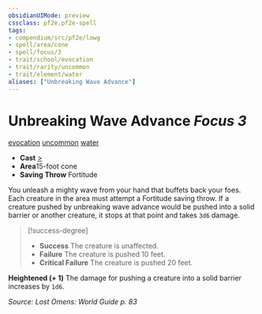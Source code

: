 ```yaml
---
obsidianUIMode: preview
cssclass: pf2e,pf2e-spell
tags:
- compendium/src/pf2e/lowg
- spell/area/cone
- spell/focus/3
- trait/school/evocation
- trait/rarity/uncommon
- trait/element/water
aliases: ["Unbreaking Wave Advance"]
---
```

# Unbreaking Wave Advance *Focus 3*   
[evocation](evocation.md)  [uncommon](uncommon.md)  [water](water.md)  

- **Cast** [>](chapter-9-playing-the-game.md#Actions "Single Action") 
- **Area**15-foot cone
- **Saving Throw** Fortitude

You unleash a mighty wave from your hand that buffets back your foes. Each creature in the area must attempt a Fortitude saving throw. If a creature pushed by unbreaking wave advance would be pushed into a solid barrier or another creature, it stops at that point and takes `3d6` damage.

> [!success-degree] 
> - **Success** The creature is unaffected.
> - **Failure** The creature is pushed 10 feet.
> - **Critical Failure** The creature is pushed 20 feet.

**Heightened (+ 1)** The damage for pushing a creature into a solid barrier increases by `1d6`.

*Source: Lost Omens: World Guide p. 83*